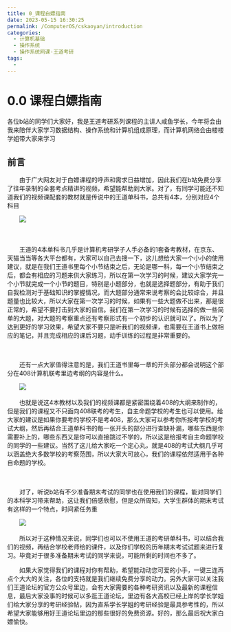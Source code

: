 ```yaml
---
title: 0_课程白嫖指南
date: 2023-05-15 16:30:25
permalink: /ComputerOS/cskaoyan/introduction
categories:
  - 计算机基础
  - 操作系统
  - 操作系统网课-王道考研
tags:
  - 
---
```

# 0.0 课程白嫖指南

各位b站的同学们大家好，我是王道考研系列课程的主讲人咸鱼学长，今年将会由我来陪伴大家学习数据结构、操作系统和计算机组成原理，而计算机网络会由楼楼学姐带大家来学习
<!-- more -->

## 前言

　　由于广大网友对于白嫖课程的呼声和需求日益增加，因此我们在b站免费分享了往年录制的全套考点精讲的视频，希望能帮助到大家。对了，有同学可能还不知道我们的视频课配套的教材就是传说中的王道单科书，总共有4本，分别对应4个科目

　　![](https://image.peterjxl.com/blog/image-20221004094324-rveluu9.png)​

　　‍

　　王道的4本单科书几乎是计算机考研学子人手必备的1套备考教材，在京东、天猫当当等各大平台都有，大家可以自己去搜一下，这儿想给大家一个小小的使用建议，就是在我们王道书里每个小节结束之后，无论是哪一科，每一个小节结束之后，都会有相应的习题来供大家练习，所以在第一次学习的时候，建议大家学完一个小节就完成一个小节的题目，特别是小题部分，也就是选择题部分，有助于我们自我检测对于基础知识的掌握情况，而大题部分通常来说考察的会比较综合，并且题量也比较大，所以大家在第一次学习的时候，如果有一些大题做不出来，那是很正常的，希望不要打击到大家的自信。我们在第一次学习的时候有选择的做一些简单的大题，对大题的考察重点还有考察形式有一个初步的认识就可以了。所以为了达到更好的学习效果，希望大家不要只是听我们的视频课，也需要在王道书上做相应的笔记，并且完成相应的课后习题，动手训练的过程是非常重要的。

　　‍

　　还有一点大家值得注意的是，我们王道书里每一章的开头部分都会说明这个部分在408计算机联考里边考纲的内容是什么。

　　![](https://image.peterjxl.com/blog/image-20221004094442-uwc5ndr.png)​

　　也就是说这4本教材以及我们的视频课都是紧密围绕着408的大纲来制作的，但是我们的课程又不只面向408联考的考生，自主命题学校的考生也可以使用。给大家的建议是如果你要考的学校不是考408，那么大家可以参考你所报考学校的考试大纲，然后再结合王道单科书的每一张开头的部分进行查缺补漏，哪些东西是你需要补上的，哪些东西又是你可以直接跳过不学的，所以这是给报考自主命题学校的同学的一些建议。当然了这儿给大家吃一个定心丸，就是408的考试大纲几乎可以涵盖绝大多数学校的考察范围，所以大家大可放心，我们的课程依然适用于各种自命题的学校。

　　‍

　　对了，听说b站有不少准备期末考试的同学也在使用我们的课程，能对同学们的本科学习带来帮助，这让我们倍感欣慰，但是众所周知，大学生群体的期末考试有这样的一个特点，时间紧任务重

　　![](https://image.peterjxl.com/blog/image-20221004094745-kveckof.png)​

　　所以对于这种情况来说，同学们也可以不使用王道的考研单科书，可以结合我们的视频，再结合学校老师给的课件，以及你们学校的历年期末考试试题来进行复习。毕竟对于很多准备期末考试的同学来说，可能所剩的时间也不多了。

　　如果大家觉得我们的课程对你有帮助，希望能动动您可爱的小手，一键三连再点个大大的关注，各位的支持就是我们继续免费分享的动力。另外大家可以关注我们王道论坛的官方公众号里边，会有大家需要的各种考研资讯以及最新的课程信息，最后大家没事的时候可以多逛王道论坛，里边有各大高校已经上岸的学长学姐们给大家分享的考研经验帖，因为直系学长学姐的考研经验是最具参考性的，所以希望大家能够用好王道论坛里边的那些很好的免费资源。好的，那么最后祝大家白嫖愉快。
